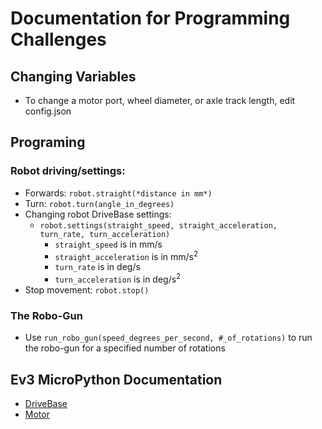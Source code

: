 # Documentation for Programming Challenges
## Changing Variables
- To change a motor port, wheel diameter, or axle track length, edit config.json

## Programing
### Robot driving/settings:
- Forwards: ```robot.straight(*distance in mm*)```
- Turn: ```robot.turn(angle_in_degrees)```
- Changing robot DriveBase settings:
  - ```robot.settings(straight_speed, straight_acceleration, turn_rate, turn_acceleration)```
    - ``straight_speed`` is in mm/s
    - ```straight_acceleration``` is in mm/s<sup>2</sup>
    - ```turn_rate``` is in deg/s
    - ```turn_acceleration``` is in deg/s<sup>2</sup>
- Stop movement: ```robot.stop()```
### The Robo-Gun
- Use `run_robo_gun(speed_degrees_per_second, #_of_rotations)` to run the robo-gun for a specified number of rotations

## Ev3 MicroPython Documentation
- [DriveBase](https://pybricks.com/ev3-micropython/robotics.html#pybricks.robotics.DriveBase)
- [Motor](https://pybricks.com/ev3-micropython/ev3devices.html?highlight=motor#motors)